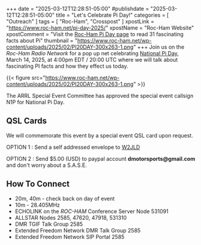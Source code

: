 +++
date = "2025-03-12T12:28:51-05:00"
#publishdate = "2025-03-12T12:28:51-05:00"
title = "Let's Celebrate Pi Day!"
categories = [ "Outreach" ]
tags = [ "Roc-Ham", "Crosspost" ]
xpostLink = "https://www.roc-ham.net/pi-day-2025/"
xpostName = "Roc-Ham Website"
xpostComment = "Visit the [Roc-Ham Pi Day page](https://www.roc-ham.net/pi-day-2025/) to read 31 fascinating facts about Pi"
thumbnail = "https://www.roc-ham.net/wp-content/uploads/2025/02/PI20DAY-300x263-1.png"
+++
Join us on the *Roc-Ham Radio Network* for a pop up net celebrating
[National Pi Day](https://en.wikipedia.org/wiki/Pi_Day),
March 14, 2025, at 4:00pm EDT / 20:00 UTC where we will talk about
fascinating PI facts and how they effect us today.
<!--more-->

{{< figure src="https://www.roc-ham.net/wp-content/uploads/2025/02/PI20DAY-300x263-1.png" >}}
<p class="clear"></p>

The ARRL Special Event Committee has approved the special event callsign
N1P for National Pi Day.

## QSL Cards

We will commemorate this event by a special event QSL card upon request.

OPTION 1
: Send a self addressed envelope to [W2JLD](https://www.qrz.com/db/W2JLD)

OPTION 2
: Send $5.00 (USD) to paypal account **dmotorsports&commat;gmail.com** and
don't worry about a S.A.S.E.

## How To Connect

* 20m, 40m - check back on day of event
* 10m - 28.405MHz
* ECHOLINK on the  *ROC-HAM* Conference Server Node 531091
* ALLSTAR Nodes 2585, 47620, 47918, 531310
* DMR TGIF Talk Group 2585
* Extended Freedom Network DMR Talk Group 2585
* Extended Freedom Network SIP Portal 2585
